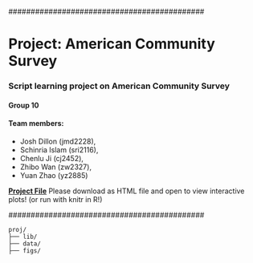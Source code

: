 ############################################
# Project: American Community Survey
### Script learning project on American Community Survey
#### Group 10
#### Team members: 
- Josh Dillon (jmd2228), 
- Schinria Islam (sri2116), 
- Chenlu Ji (cj2452), 
- Zhibo Wan (zw2327), 
- Yuan Zhao (yz2885)

[**Project File**](Team10_Presentation.Rmd)
Please download as HTML file and open to view interactive plots! (or run with knitr in R!)

############################################


```
proj/
├── lib/
├── data/
├── figs/
```
